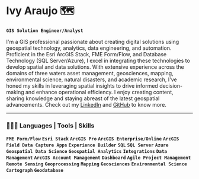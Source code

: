 # Ivy Araujo 🗺️ 

**`GIS Solution Engineer/Analyst`**



I'm a GIS professional passionate about creating digital solutions using geospatial technology, analytics, data engineering, and automation. Proficient in the Esri ArcGIS Stack, FME Form/Flow, and Database Technology (SQL Server/Azure), I excel in integrating these technologies to develop spatial and data solutions. With extensive experience across the domains of three waters asset management, geosciences, mapping, environmental science, natural disasters, and academic research, I've honed my skills in leveraging spatial insights to drive informed decision-making and enhance operational efficiency. I enjoy creating content, sharing knowledge and staying abreast of the latest geospatial advancements. Check out my [LinkedIn](https://www.linkedin.com/in/ivinnyaraujo/) and [GitHub](https://github.com/ivinnyaraujo) to know more.


<hr>
<h3 class="heading-element" dir="auto">👩🏻‍💻 Languages | Tools | Skills</h3>

**`FME Form/Flow`** **`Esri Stack`** **`ArcGIS Pro`** **`ArcGIS Enterprise/Online`** **`ArcGIS Field Data Capture Apps`** **`Experience Builder`** **`SQL`** **`SQL Server`** **`Azure`** **`Geospatial Data Science`** **`Geospatial Analytics`** **`Integrations`** **`Data Management`** **`ArcGIS Account Management`** **`Dashboard`** **`Agile Project Management`** **`Remote Sensing`** **`Geoprocessing`** **`Mapping`** **`Geosciences`** **`Environmental Science`** **`Cartograph`** **`Geodatabase`**
